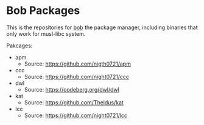 # Bob Packages

This is the repositories for [bob](https://github.com/night0721/bob) the package manager, including binaries that only work for musl-libc system.

Pakcages:
- apm
    + Source: https://github.com/nigth0721/apm
- ccc
    + Source: https://github.com/night0721/ccc
- dwl
    + Source: https://codeberg.org/dwl/dwl
- kat 
    + Source: https://github.com/Theldus/kat
- lcc
    + Source: https://github.com/night0721/lcc
